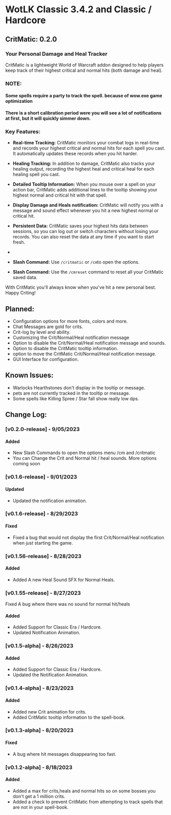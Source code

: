 # WotLK Classic 3.4.2 and Classic / Hardcore

## CritMatic: 0.2.0

### Your Personal Damage and Heal Tracker

CritMatic is a lightweight World of Warcraft addon designed to help players keep track of their highest critical and
normal hits (both damage and heal).

### NOTE:

#### Some spells require a party to track the spell. because of wow.exe game optimization

#### There is a short calibration period were you will see a lot of notifications at first, but it will quickly simmer down.

### Key Features:

- **Real-time Tracking:** CritMatic monitors your combat logs in real-time and records your highest critical and normal
  hits for each spell you cast. It automatically updates these records when you hit harder.
- **Healing Tracking:** In addition to damage, CritMatic also tracks your healing output, recording the highest heal and
  critical heal for each healing spell you cast.

- **Detailed Tooltip Information:** When you mouse over a spell on your action bar, CritMatic adds additional lines to
  the tooltip showing your highest normal and critical hit with that spell.

- **Display Damage and Heals notification:** CritMatic will notify you with a message and sound effect whenever you hit
  a new highest
  normal or critical hit.

- **Persistent Data:** CritMatic saves your highest hits data between sessions, so you can log out or switch characters
  without losing your records. You can also reset the data at any time if you want to start fresh.
-
- **Slash Command:** Use  `/critmatic` or `/cm`to open the options.
- **Slash Command:** Use the `/cmreset` command to reset all your CritMatic saved data.

With CritMatic you'll always know when you've hit a new personal best. Happy Criting!

## Planned:

- Configuration options for more fonts, colors and more.
- Chat Messages are gold for crits.
- Crit-log by level and ability.
- Customizing the Crit/Normal/Heal notification message
- Option to disable the Crit/Normal/Heal notification message and sounds.
- Option to disable the CritMatic tooltip information.
- option to move the CritMatic Crit/Normal/Heal notification message.
- GUI Interface for configuration.

## Known Issues:

- Warlocks Hearthstones don't display in the tooltip or message.
- pets are not currently tracked in the tooltip or message.
- Some spells like Killing Spree / Star fall show really low dps.

## Change Log:

### [v0.2.0-release] - 9/05/2023

#### Added

- New Slash Commands to open the options menu /cm and /critmatic
- You can Change the Crit and Normal hit / heal sounds.
  More options coming soon

### [v0.1.6-release] - 9/01/2023

#### Updated

- Updated the notification animation.

### [v0.1.6-release] - 8/29/2023

#### Fixed

- Fixed a bug that would not display the first Crit/Normal/Heal notification when just starting the game.

### [v0.1.56-release] - 8/28/2023

#### Added

- Added A new Heal Sound SFX for Normal Heals.

### [v0.1.55-release] - 8/27/2023

Fixed A bug where there was no sound for normal hit/heals

#### Added

- Added Support for Classic Era / Hardcore.
- Updated Notification Animation.

### [v0.1.5-alpha] - 8/26/2023

#### Added

- Added Support for Classic Era / Hardcore.
- Updated the Notification Animation.

### [v0.1.4-alpha] - 8/23/2023

#### Added

- Added new Crit animation for crits.
- Added CritMatic tooltip information to the spell-book.

### [v0.1.3-alpha] - 8/20/2023

#### Fixed

- A bug where hit messages disappearing too fast.

### [v0.1.2-alpha] - 8/18/2023

#### Added

- Added a max for crits,heals and normal hits so on some bosses you don't get a 1 million crits.
- Added a check to prevent CritMatic from attempting to track spells that are not in your spell-book.


